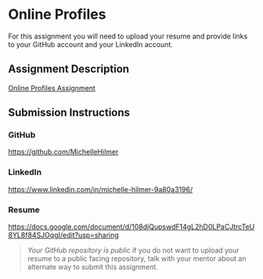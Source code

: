 # Online Profiles
For this assignment you will need to upload your resume and provide links to your GitHub account and your LinkedIn account.

## Assignment Description
[Online Profiles Assignment](https://education.launchcode.org/liftoff/modules/assignments/online-profiles)

## Submission Instructions
 
### GitHub
https://github.com/MichelleHilmer
 
### LinkedIn
https://www.linkedin.com/in/michelle-hilmer-9a80a3196/

### Resume
https://docs.google.com/document/d/108djQupswdF14gL2hD0LPaCJtrcTeU8YL8f84SJOqgI/edit?usp=sharing
> *Your GitHub repository is public* if you do not want to upload your resume to a public facing repository, talk with your mentor about an alternate way to submit this assignment.
